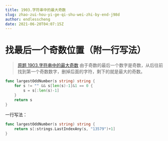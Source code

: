 ```yaml
---
title: 1903.字符串中的最大奇数
slug: zhao-zui-hou-yi-ge-qi-shu-wei-zhi-by-end-j98d
author: endlesscheng
date: 2021-06-20T04:07:15Z
---
```

# 找最后一个奇数位置（附一行写法）
 
> [原题 1903.字符串中的最大奇数](https://leetcode.cn/problems/largest-odd-number-in-string)
由于奇数的最后一个数字是奇数，从后往前找到第一个奇数数字，删掉后面的字符，剩下的就是最大的奇数。

```go
func largestOddNumber(s string) string {
	for s != "" && s[len(s)-1]&1 == 0 {
		s = s[:len(s)-1]
	}
	return s
}
```

一行写法：

```go
func largestOddNumber(s string) string {
    return s[:strings.LastIndexAny(s, "13579")+1]
}
```

